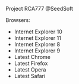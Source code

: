 Project RCA777 
@SeedSoft

Browsers:
- Internet Explorer 10
- Internet Explorer 11
- Internet Explorer 8
- Internet Explorer 9
- Latest Chrome
- Latest Firefox
- Latest Opera
- Latest Safari
